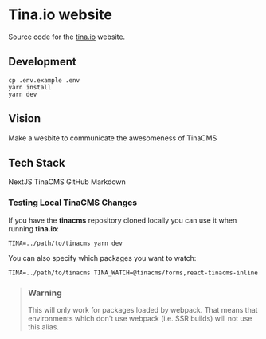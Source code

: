 # Tina.io website

Source code for the [tina.io](https://tina.io) website.

## Development

```
cp .env.example .env
yarn install
yarn dev
```

## Vision
Make a wesbite to communicate the awesomeness of TinaCMS

## Tech Stack
NextJS
TinaCMS
GitHub
Markdown


### Testing Local TinaCMS Changes

If you have the **tinacms** repository cloned locally you can use it when running **tina.io**:

```
TINA=../path/to/tinacms yarn dev
```

You can also specify which packages you want to watch:

```
TINA=../path/to/tinacms TINA_WATCH=@tinacms/forms,react-tinacms-inline
```

> ### Warning
>
> This will only work for packages loaded by webpack. That means that environments which don't use
> webpack (i.e. SSR builds) will not use this alias.
